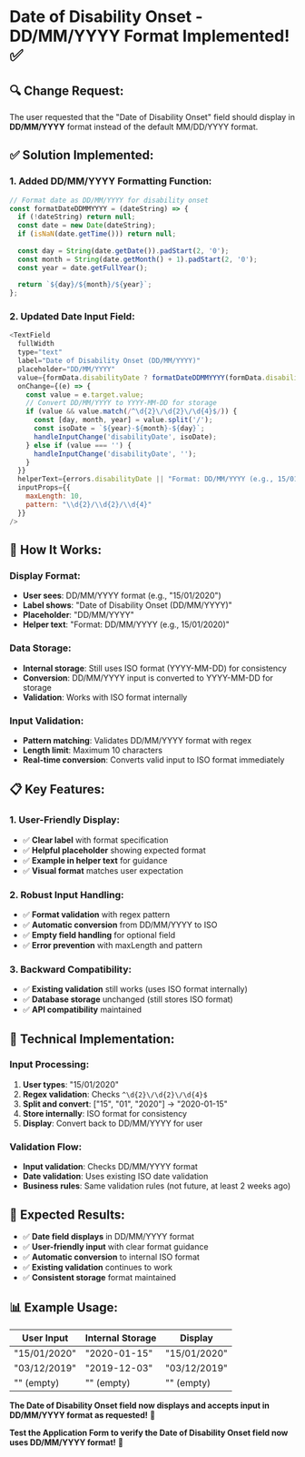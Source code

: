# Date of Disability Onset - DD/MM/YYYY Format Implemented! ✅

## 🔍 **Change Request:**

The user requested that the "Date of Disability Onset" field should display in **DD/MM/YYYY** format instead of the default MM/DD/YYYY format.

## ✅ **Solution Implemented:**

### **1. Added DD/MM/YYYY Formatting Function:**
```javascript
// Format date as DD/MM/YYYY for disability onset
const formatDateDDMMYYYY = (dateString) => {
  if (!dateString) return null;
  const date = new Date(dateString);
  if (isNaN(date.getTime())) return null;
  
  const day = String(date.getDate()).padStart(2, '0');
  const month = String(date.getMonth() + 1).padStart(2, '0');
  const year = date.getFullYear();
  
  return `${day}/${month}/${year}`;
};
```

### **2. Updated Date Input Field:**
```javascript
<TextField
  fullWidth
  type="text"
  label="Date of Disability Onset (DD/MM/YYYY)"
  placeholder="DD/MM/YYYY"
  value={formData.disabilityDate ? formatDateDDMMYYYY(formData.disabilityDate) : ''}
  onChange={(e) => {
    const value = e.target.value;
    // Convert DD/MM/YYYY to YYYY-MM-DD for storage
    if (value && value.match(/^\d{2}\/\d{2}\/\d{4}$/)) {
      const [day, month, year] = value.split('/');
      const isoDate = `${year}-${month}-${day}`;
      handleInputChange('disabilityDate', isoDate);
    } else if (value === '') {
      handleInputChange('disabilityDate', '');
    }
  }}
  helperText={errors.disabilityDate || "Format: DD/MM/YYYY (e.g., 15/01/2020)"}
  inputProps={{
    maxLength: 10,
    pattern: "\\d{2}/\\d{2}/\\d{4}"
  }}
/>
```

## 🎯 **How It Works:**

### **Display Format:**
- **User sees**: DD/MM/YYYY format (e.g., "15/01/2020")
- **Label shows**: "Date of Disability Onset (DD/MM/YYYY)"
- **Placeholder**: "DD/MM/YYYY"
- **Helper text**: "Format: DD/MM/YYYY (e.g., 15/01/2020)"

### **Data Storage:**
- **Internal storage**: Still uses ISO format (YYYY-MM-DD) for consistency
- **Conversion**: DD/MM/YYYY input is converted to YYYY-MM-DD for storage
- **Validation**: Works with ISO format internally

### **Input Validation:**
- **Pattern matching**: Validates DD/MM/YYYY format with regex
- **Length limit**: Maximum 10 characters
- **Real-time conversion**: Converts valid input to ISO format immediately

## 📋 **Key Features:**

### **1. User-Friendly Display:**
- ✅ **Clear label** with format specification
- ✅ **Helpful placeholder** showing expected format
- ✅ **Example in helper text** for guidance
- ✅ **Visual format** matches user expectation

### **2. Robust Input Handling:**
- ✅ **Format validation** with regex pattern
- ✅ **Automatic conversion** from DD/MM/YYYY to ISO
- ✅ **Empty field handling** for optional field
- ✅ **Error prevention** with maxLength and pattern

### **3. Backward Compatibility:**
- ✅ **Existing validation** still works (uses ISO format internally)
- ✅ **Database storage** unchanged (still stores ISO format)
- ✅ **API compatibility** maintained

## 🔧 **Technical Implementation:**

### **Input Processing:**
1. **User types**: "15/01/2020"
2. **Regex validation**: Checks `^\d{2}\/\d{2}\/\d{4}$`
3. **Split and convert**: ["15", "01", "2020"] → "2020-01-15"
4. **Store internally**: ISO format for consistency
5. **Display**: Convert back to DD/MM/YYYY for user

### **Validation Flow:**
- **Input validation**: Checks DD/MM/YYYY format
- **Date validation**: Uses existing ISO date validation
- **Business rules**: Same validation rules (not future, at least 2 weeks ago)

## 🚀 **Expected Results:**

- ✅ **Date field displays** in DD/MM/YYYY format
- ✅ **User-friendly input** with clear format guidance
- ✅ **Automatic conversion** to internal ISO format
- ✅ **Existing validation** continues to work
- ✅ **Consistent storage** format maintained

## 📊 **Example Usage:**

| User Input | Internal Storage | Display |
|------------|------------------|---------|
| "15/01/2020" | "2020-01-15" | "15/01/2020" |
| "03/12/2019" | "2019-12-03" | "03/12/2019" |
| "" (empty) | "" (empty) | "" (empty) |

**The Date of Disability Onset field now displays and accepts input in DD/MM/YYYY format as requested!** 🎉

**Test the Application Form to verify the Date of Disability Onset field now uses DD/MM/YYYY format!** 📅
